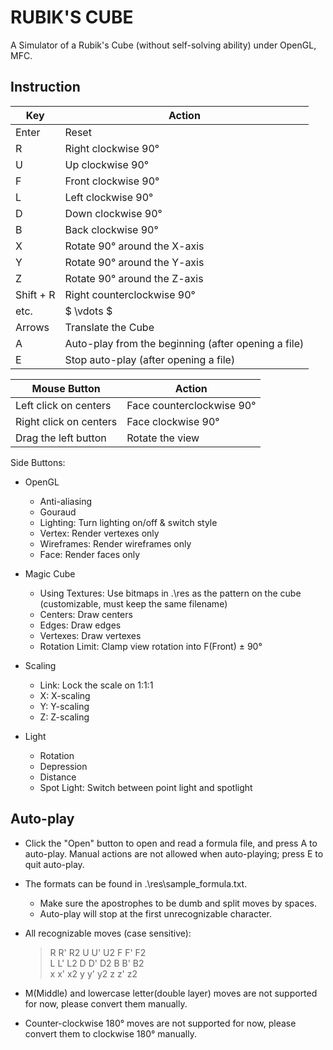# RUBIK'S CUBE

A Simulator of a Rubik's Cube (without self-solving ability) under OpenGL, MFC.

## Instruction

|Key|Action|
|-|-|
|Enter|Reset|
|R|Right clockwise 90°|
|U|Up clockwise 90°|
|F|Front clockwise 90°|
|L|Left clockwise 90°|
|D|Down clockwise 90°|
|B|Back clockwise 90°|
|X|Rotate 90° around the X-axis|
|Y|Rotate 90° around the Y-axis|
|Z|Rotate 90° around the Z-axis|
|Shift + R|Right counterclockwise 90°|
|etc.|$ \vdots $|
|Arrows|Translate the Cube|
|A|Auto-play from the beginning (after opening a file)|
|E|Stop auto-play (after opening a file)|

|Mouse Button|Action|
|-|-|
|Left click on centers|Face counterclockwise 90°|
|Right click on centers|Face clockwise 90°|
|Drag the left button|Rotate the view|

Side Buttons:

- OpenGL
  - Anti-aliasing
  - Gouraud
  - Lighting: Turn lighting on/off & switch style
  - Vertex: Render vertexes only
  - Wireframes: Render wireframes only
  - Face: Render faces only

- Magic Cube
  - Using Textures: Use bitmaps in .\res as the pattern on the cube (customizable, must keep the same filename)
  - Centers: Draw centers
  - Edges: Draw edges
  - Vertexes: Draw vertexes
  - Rotation Limit: Clamp view rotation into F(Front) ± 90°

- Scaling
  - Link: Lock the scale on 1:1:1
  - X: X-scaling
  - Y: Y-scaling
  - Z: Z-scaling

- Light
  - Rotation
  - Depression
  - Distance
  - Spot Light: Switch between point light and spotlight

## Auto-play

- Click the "Open" button to open and read a formula file, and press A to auto-play. Manual actions are not allowed when auto-playing; press E to quit auto-play.

- The formats can be found in .\res\sample_formula.txt.
  - Make sure the apostrophes to be dumb and split moves by spaces.
  - Auto-play will stop at the first unrecognizable character.

- All recognizable moves (case sensitive):
  > R R' R2 U U' U2 F F' F2  
  > L L' L2 D D' D2 B B' B2  
  > x x' x2 y y' y2 z z' z2

- M(Middle) and lowercase letter(double layer) moves are not supported for now, please convert them manually.

- Counter-clockwise 180° moves are not supported for now, please convert them to clockwise 180° manually.
